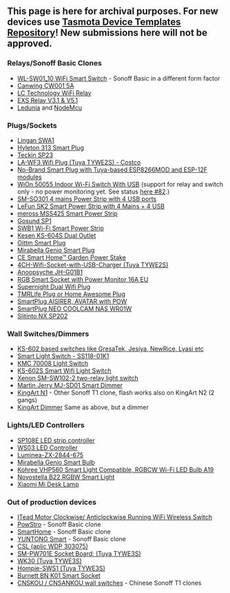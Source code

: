 This page is here for archival purposes. For new devices use [Tasmota Device Templates Repository](https://blakadder.github.io/templates)! New submissions here will not be approved.
---

### Relays/Sonoff Basic Clones
- [WL-SW01_10 WiFi Smart Switch](devices/WL-SW01_10-WiFi-Smart-Switch) - Sonoff Basic in a different form factor
- [Canwing CW001 5A](devices/Canwing-CW001-WiFi-Smart-Switch)
- [LC Technology WiFi Relay](devices/LC-Technology-WiFi-Relay)
- [EXS Relay V3.1 & V5.1](devices/EXS-Relay-V3.1-&-V5.1)
- [Ledunia](http://ledunia.de/) and [NodeMcu](https://de.wikipedia.org/wiki/NodeMCU)

### Plugs/Sockets
- [Lingan SWA1](devices/Lingan-SWA1)
- [Hyleton 313 Smart Plug](devices/Hyleton-313-Smart-Plug)
- [Teckin SP23](devices/Teckin-SP23)
- [LA-WF3 Wifi Plug (Tuya TYWE2S) - Costco ](devices/CE-Smart-Home---LA-WF3-Wifi-Plug-(TYWE2S))
- [No-Brand Smart Plug with Tuya-based ESP8266MOD and ESP-12F modules](devices/Tuya-Smart-Plug-Models-ESP8266MOD-by-AI-THINKER-and-ESP-12F-by-TUYA-LN-0026)
- [WiOn 50055 Indoor Wi-Fi Switch With USB](https://wionproducts.com/product/wion-indoor-wi-fi-switch-usb/) (support for relay and switch only - no power monitoring yet. See status [here #82](https://github.com/arendst/Tasmota/issues/82).)
- [SM-SO301 4 mains Power Strip with 4 USB ports](devices/SM-SO301)
- [LeFun SK2 Smart Power Strip with 4 Mains + 4 USB](devices/LeFun-SK2-Smart-Power-Strip-(Model-ZLD-44USA-W))
- [meross MSS425 Smart Power Strip](devices/meross-MSS425)
- [Gosund SP1](devices/Gosund-SP1)
- [SWB1 Wi-Fi Smart Power Strip](devices/SWB1-Smart-Power-Strip)
- [Kesen KS-604S Dual Outlet](devices/Kesen-KS-604S)
- [Oittm Smart Plug](devices/Oittm-Smart-Plug)
- [Mirabella Genio Smart Plug](devices/Mirabella-Genio-Smart-Plug)
- [CE Smart Home™ Garden Power Stake](devices/CE-Smart-Home™-Garden-Power-Stake)
- [4CH-Wifi-Socket-with-USB-Charger (Tuya TYWE2S)](devices/4CH-Wifi-Socket-with-USB-Charger-SA-P402A-(TYWE2S))
- [Anoopsyche JH-G01B1](https://github.com/arendst/Tasmota/issues/5066#issuecomment-458741056)
- [RGB Smart Socket with Power Monitor 16A EU](devices/RGB-Smart-Plug-16A)
- [Supernight Dual Wifi Plug](devices/Supernight-dual-wifi-plug)
- [TMRLife Plug or Home Awesome Plug](devices/Home-Awesome-Breathing-Light-Smart-Plug-Mini-TMRLIFE-%5B2-PACK%5D-WiFi-Smart-Plug)
- [SmartPlug AISIRER, AVATAR with POW](devices/SmartPlug-with-POW-(AISIRER,-AVATAR))
- [SmartPlug NEO COOLCAM NAS WR01W](devices/NEO-COOLCAM-NAS-WR01W)
- [Slitinto NX SP202](devices/Slitinto-NX-SP202)

### Wall Switches/Dimmers
- [KS-602 based switches like GresaTek, Jesiya, NewRice, Lyasi etc](https://ucexperiment.wordpress.com/2017/11/14/reprogramming-a-lyasi-wifi-wall-switch-with-esp8285/) 
- [Smart Light Switch - SS118-01K1](devices/Smart-Light-Switch--SS118-01K1)
- [KMC 70008 Light Switch](devices/KMC-70008-light-switch)
- [KS-602S Smart Wifi Light Switch](devices/KS-602S-Switch)
- [Xenon SM-SW102-2 two-relay light switch](devices/Xenon-SM-SW102-2-two-relay-light-switch)
- [Martin Jerry MJ-SD01 Smart Dimmer](devices/Martin-Jerry-MJ-SD01)
- [KingArt N1](devices/KingArt) - Other Sonoff T1 clone, flash works also on KingArt N2 (2 gangs)
- [KingArt Dimmer](devices/KingArts-touch-Dimmer-(1-gang)) Same as above, but a dimmer

### Lights/LED Controllers
- [SP108E LED strip controller](devices/SP108E-LED-strip-controller)
- [WS03 LED Controller](devices/WS03-(WS01-WS05)-LED-Controller)
- [Luminea-ZX-2844-675](devices/Luminea-ZX-2844-675-(RGBW-LED-Controller))
- [Mirabella Genio Smart Bulb](devices/Mirabella-Genio-Bulb)
- [Kohree VHP560 Smart Light Compatible, RGBCW Wi-Fi LED Bulb A19](devices/Kohree-VHP560-Smart-Light-Compatible,-RGBCW-Wi-Fi-LED-Bulb-A19)
- [Novostella B22 RGBW Smart Light](devices/Novostella-B22-RGB-LED-Colour-WiFi-Smart-Bulb)
- [Xiaomi Mi Desk Lamp](devices/Xiaomi-Mi-Desk-Lamp)

### Out of production devices
- [ITead Motor Clockwise/ Anticlockwise Running WiFi Wireless Switch](devices/others)
- [PowStro](devices/PowStro) - Sonoff Basic clone
- [SmartHome](devices/SmartHome) - Sonoff Basic clone
- [YUNTONG Smart](devices/YUNTONG-Smart) - Sonoff Basic clone
- [CSL (aplic WDP 303075)](devices/CSL-(aplic-WDP-303075))
- [SM-PW701E Socket Board: (Tuya TYWE3S)](devices/TYWE3S)
- [WK30 (Tuya TYWE3S)](devices/wk30)
- [Hompie-SWS1 (Tuya TYWE3S)](devices/Hompie-SWS1-(Tuya-TYWE3S))
- [Burnett BN K01 Smart Socket](devices/Burnett-BN-K01)
- [CNSKOU / CNSANKOU wall switches](devices/CNSKOU---CNSANKOU-wall-switches) - Chinese Sonoff T1 clones
